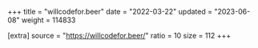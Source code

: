+++
title = "willcodefor.beer"
date = "2022-03-22"
updated = "2023-06-08"
weight = 114833

[extra]
source = "https://willcodefor.beer/"
ratio = 10
size = 112
+++
